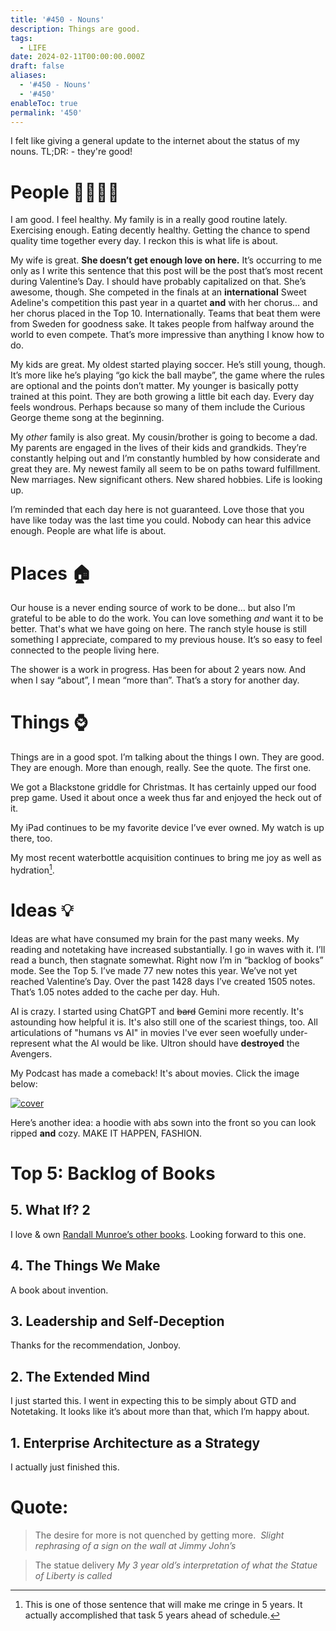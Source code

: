 ```yaml
---
title: '#450 - Nouns'
description: Things are good.
tags:
  - LIFE
date: 2024-02-11T00:00:00.000Z
draft: false
aliases:
  - '#450 - Nouns'
  - '#450'
enableToc: true
permalink: '450'
---
```


I felt like giving a general update to the internet about the status of my nouns. TL;DR: - they're good!

# People 👨‍👩‍👧‍👦

I am good. I feel healthy. My family is in a really good routine lately. Exercising enough. Eating decently healthy. Getting the chance to spend quality time together every day. I reckon this is what life is about.

My wife is great. **She doesn’t get enough love on here.** It’s occurring to me only as I write this sentence that this post will be the post that’s most recent during Valentine’s Day. I should have probably capitalized on that. She’s awesome, though. She competed in the finals at an **international** Sweet Adeline's competition this past year in a quartet **and** with her chorus… and her chorus placed in the Top 10. Internationally. Teams that beat them were from Sweden for goodness sake. It takes people from halfway around the world to even compete. That’s more impressive than anything I know how to do.

My kids are great. My oldest started playing soccer. He’s still young, though. It’s more like he’s playing “go kick the ball maybe”, the game where the rules are optional and the points don’t matter. My younger is basically potty trained at this point. They are both growing a little bit each day. Every day feels wondrous. Perhaps because so many of them include the Curious George theme song at the beginning.

My *other* family is also great. My cousin/brother is going to become a dad. My parents are engaged in the lives of their kids and grandkids. They’re constantly helping out and I’m constantly humbled by how considerate and great they are. My newest family all seem to be on paths toward fulfillment. New marriages. New significant others. New shared hobbies. Life is looking up. 

I’m reminded that each day here is not guaranteed. Love those that you have like today was the last time you could. Nobody can hear this advice enough. People are what life is about.

# Places 🏠

Our house is a never ending source of work to be done… but also I’m grateful to be able to do the work. You can love something *and* want it to be better. That's what we have going on here. The ranch style house is still something I appreciate, compared to my previous house. It’s so easy to feel connected to the people living here.

The shower is a work in progress. Has been for about 2 years now. And when I say “about”, I mean “more than”. That’s a story for another day.

# Things ⌚️

Things are in a good spot. I’m talking about the things I own. They are good. They are enough. More than enough, really. See the quote. The first one.

We got a Blackstone griddle for Christmas. It has certainly upped our food prep game. Used it about once a week thus far and enjoyed the heck out of it. 

My iPad continues to be my favorite device I’ve ever owned. My watch is up there, too.

My most recent waterbottle acquisition continues to bring me joy as well as hydration[^1].

[^1]: This is one of those sentence that will make me cringe in 5 years. It actually accomplished that task 5 years ahead of schedule.

# Ideas 💡

Ideas are what have consumed my brain for the past many weeks. My reading and notetaking have increased substantially. I go in waves with it. I’ll read a bunch, then stagnate somewhat. Right now I’m in “backlog of books” mode. See the Top 5. I’ve made 77 new notes this year. We’ve not yet reached Valentine’s Day. Over the past 1428 days I’ve created 1505 notes. That’s 1.05 notes added to the cache per day. Huh.

AI is crazy. I started using ChatGPT and ~~bard~~ Gemini more recently. It's astounding how helpful it is. It's also still one of the scariest things, too. All articulations of "humans vs AI" in movies I've ever seen woefully under-represent what the AI would be like. Ultron should have **destroyed** the Avengers.

My Podcast has made a comeback! It's about movies. Click the image below:

<a href="https://shows.acast.com/we-scene-a-movie"><img src="/assets/448-1.png" alt="cover"/></a>

Here’s another idea: a hoodie with abs sown into the front so you can look ripped **and** cozy. MAKE IT HAPPEN, FASHION.



# Top 5: Backlog of Books



## 5. What If? 2

I love & own [Randall Munroe’s other books](https://xkcd.com/books/). Looking forward to this one.



## 4. The Things We Make

A book about invention.



## 3. Leadership and Self-Deception

Thanks for the recommendation, Jonboy.



## 2. The Extended Mind

I just started this. I went in expecting this to be simply about GTD and Notetaking. It looks like it’s about more than that, which I’m happy about.



## 1. Enterprise Architecture as a Strategy

I actually just finished this.



# **Quote:**



> The desire for more is not quenched by getting more. 
> <cite>Slight rephrasing of a sign on the wall at Jimmy John’s</cite>



> The statue delivery
> <cite>My 3 year old’s interpretation of what the Statue of Liberty is called</cite>
